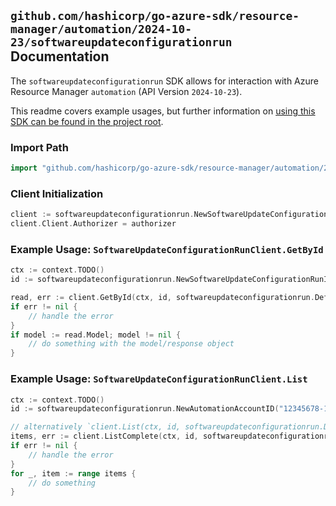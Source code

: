 
## `github.com/hashicorp/go-azure-sdk/resource-manager/automation/2024-10-23/softwareupdateconfigurationrun` Documentation

The `softwareupdateconfigurationrun` SDK allows for interaction with Azure Resource Manager `automation` (API Version `2024-10-23`).

This readme covers example usages, but further information on [using this SDK can be found in the project root](https://github.com/hashicorp/go-azure-sdk/tree/main/docs).

### Import Path

```go
import "github.com/hashicorp/go-azure-sdk/resource-manager/automation/2024-10-23/softwareupdateconfigurationrun"
```


### Client Initialization

```go
client := softwareupdateconfigurationrun.NewSoftwareUpdateConfigurationRunClientWithBaseURI("https://management.azure.com")
client.Client.Authorizer = authorizer
```


### Example Usage: `SoftwareUpdateConfigurationRunClient.GetById`

```go
ctx := context.TODO()
id := softwareupdateconfigurationrun.NewSoftwareUpdateConfigurationRunID("12345678-1234-9876-4563-123456789012", "example-resource-group", "automationAccountName", "softwareUpdateConfigurationRunId")

read, err := client.GetById(ctx, id, softwareupdateconfigurationrun.DefaultGetByIdOperationOptions())
if err != nil {
	// handle the error
}
if model := read.Model; model != nil {
	// do something with the model/response object
}
```


### Example Usage: `SoftwareUpdateConfigurationRunClient.List`

```go
ctx := context.TODO()
id := softwareupdateconfigurationrun.NewAutomationAccountID("12345678-1234-9876-4563-123456789012", "example-resource-group", "automationAccountName")

// alternatively `client.List(ctx, id, softwareupdateconfigurationrun.DefaultListOperationOptions())` can be used to do batched pagination
items, err := client.ListComplete(ctx, id, softwareupdateconfigurationrun.DefaultListOperationOptions())
if err != nil {
	// handle the error
}
for _, item := range items {
	// do something
}
```
